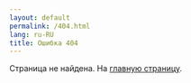 ```yaml
---
layout: default
permalink: /404.html
lang: ru-RU
title: Ошибка 404
---
```


Страница не найдена.
<span class="site-footer-credits">На <a href="/">главную страницу</a>.</span>
